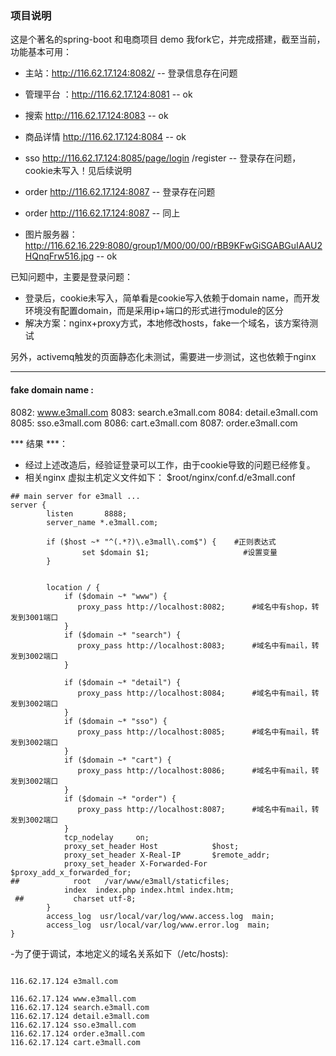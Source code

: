 ### 项目说明
这是个著名的spring-boot 和电商项目 demo
我fork它，并完成搭建，截至当前，功能基本可用：
- 主站：http://116.62.17.124:8082/   -- 登录信息存在问题
- 管理平台 ：http://116.62.17.124:8081  -- ok
- 搜索 http://116.62.17.124:8083      -- ok
- 商品详情 http://116.62.17.124:8084    -- ok
- sso http://116.62.17.124:8085/page/login /register  -- 登录存在问题，cookie未写入！见后续说明

- order http://116.62.17.124:8087   -- 登录存在问题
- order http://116.62.17.124:8087   -- 同上

- 图片服务器：http://116.62.16.229:8080/group1/M00/00/00/rBB9KFwGiSGABGuIAAU2HQnqFrw516.jpg  -- ok

已知问题中，主要是登录问题：
- 登录后，cookie未写入，简单看是cookie写入依赖于domain name，而开发环境没有配置domain，而是采用ip+端口的形式进行module的区分
- 解决方案：nginx+proxy方式，本地修改hosts，fake一个域名，该方案待测试

另外，activemq触发的页面静态化未测试，需要进一步测试，这也依赖于nginx



----
#### fake domain name :
8082: www.e3mall.com
8083: search.e3mall.com
8084: detail.e3mall.com
8085: sso.e3mall.com
8086: cart.e3mall.com
8087: order.e3mall.com


*** 结果 ***：
- 经过上述改造后，经验证登录可以工作，由于cookie导致的问题已经修复。
- 相关nginx 虚拟主机定义文件如下： $root/nginx/conf.d/e3mall.conf
```
## main server for e3mall ...
server {
        listen       8888;
        server_name *.e3mall.com;

        if ($host ~* "^(.*?)\.e3mall\.com$") {    #正则表达式
                set $domain $1;                     #设置变量
        }


        location / {
            if ($domain ~* "www") {
               proxy_pass http://localhost:8082;      #域名中有shop，转发到3001端口
            }
            if ($domain ~* "search") {
               proxy_pass http://localhost:8083;      #域名中有mail，转发到3002端口
            }

            if ($domain ~* "detail") {
               proxy_pass http://localhost:8084;      #域名中有mail，转发到3002端口
            }
            if ($domain ~* "sso") {
               proxy_pass http://localhost:8085;      #域名中有mail，转发到3002端口
            }
            if ($domain ~* "cart") {
               proxy_pass http://localhost:8086;      #域名中有mail，转发到3002端口
            }
            if ($domain ~* "order") {
               proxy_pass http://localhost:8087;      #域名中有mail，转发到3002端口
            }
            tcp_nodelay     on;
            proxy_set_header Host            $host;
            proxy_set_header X-Real-IP       $remote_addr;
            proxy_set_header X-Forwarded-For $proxy_add_x_forwarded_for;
##            root   /var/www/e3mall/staticfiles;
            index  index.php index.html index.htm;
 ##           charset utf-8;
        }
        access_log  usr/local/var/log/www.access.log  main;
        access_log  usr/local/var/log/www.error.log  main;
}

```

-为了便于调试，本地定义的域名关系如下（/etc/hosts):
```$xslt

116.62.17.124 e3mall.com

116.62.17.124 www.e3mall.com
116.62.17.124 search.e3mall.com
116.62.17.124 detail.e3mall.com
116.62.17.124 sso.e3mall.com
116.62.17.124 order.e3mall.com
116.62.17.124 cart.e3mall.com
```
